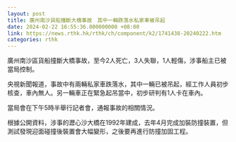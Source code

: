 ```yaml
---
layout: post
title: 廣州南沙貨船撞斷大橋事故　其中一輛跌落水私家車被吊起
date: 2024-02-22 16:55:36.000000000 +08:00
link: https://news.rthk.hk/rthk/ch/component/k2/1741438-20240222.htm
categories: rthk
---
```


廣州南沙區貨船撞斷大橋事故，至今2人死亡，3人失聯，1人輕傷，涉事船主已被當局控制。

央視新聞報道，事故中有兩輛私家車跌落水，其中一輛已被吊起，經工作人員初步核查，車內無人。另一輛車正在緊急起吊當中，初步研判有1人卡在車內。

當局會在下午5時半舉行記者會，通報事故的相關情況。

根據公開資料，涉事的瀝心沙大橋在1992年建成，去年4月完成加裝防撞裝置，但測試發現迎面碰撞後裝置會大幅變形，之後要再進行防撞加固工程。
